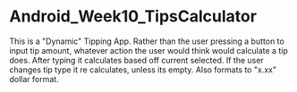 # Android_Week10_TipsCalculator
This is a "Dynamic" Tipping App. 
Rather than the user pressing a button to input tip amount, whatever action the user would think would calculate a tip does. 
After typing it calculates based off current selected. If the user changes tip type it re calculates, unless its empty.
Also formats to "x.xx" dollar format.
